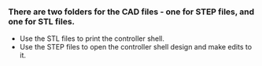 ### There are two folders for the CAD files - one for STEP files, and one for STL files. 
- Use the STL files to print the controller shell.
- Use the STEP files to open the controller shell design and make edits to it. 


